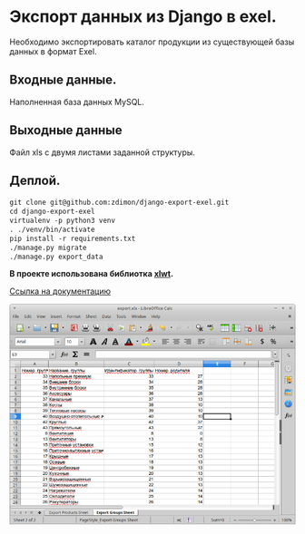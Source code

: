 # Экспорт данных из Django в exel.

Необходимо экспортировать каталог продукции из существующей базы данных в формат Exel.

## Входные данные.

Наполненная база данных MySQL.

## Выходные данные

Файл xls с двумя листами заданной структуры.

## Деплой.

    git clone git@github.com:zdimon/django-export-exel.git
    cd django-export-exel
    virtualenv -p python3 venv
    . ./venv/bin/activate
    pip install -r requirements.txt
    ./manage.py migrate
    ./manage.py export_data
    

**В проекте использована библиотка [xlwt](https://pypi.org/project/xlwt/).**

[Ссылка на документацию](https://webmonstr.com/ru/lesson/django-api-from-db.html)

![demo](demo.png) 
